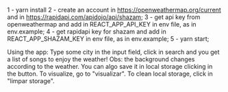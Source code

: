1 - yarn install
2 - create an account in https://openweathermap.org/current and in https://rapidapi.com/apidojo/api/shazam;
3 - get api key from openweathermap and add in REACT_APP_API_KEY in env file, as in env.example;
4 - get rapidapi key for shazam and add in REACT_APP_SHAZAM_KEY in env file, as in env.example;
5 - yarn start;

Using the app: Type some city in the input field, click in search and you get a list of songs to enjoy the weather! Obs: the background changes according to the weather.
You can algo save it in local storage clicking in the button. To visualize, go to "visualizar". To clean local storage, click in "limpar storage".
